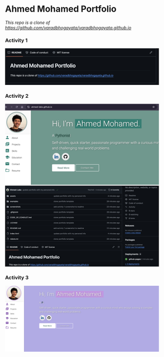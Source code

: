 
# Ahmed Mohamed Portfolio

*This repo is a clone of https://github.com/varadbhogayata/varadbhogayata.github.io*


### Activity 1
![Activity 1 Screenshot](screenshots/activity_1.png)

### Activity 2
![Activity 2A Screenshot](screenshots/activity_2_a.png)
![Activity 2B Screenshot](screenshots/activity_2_b.png)

### Activity 3
![Activity 3 Screenshot](screenshots/activity_3.png)